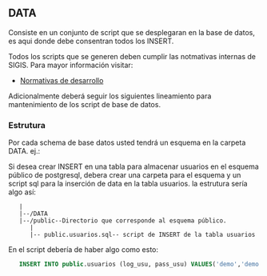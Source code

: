 ## DATA

Consiste en un conjunto de script que se desplegaran en la base de datos, es aqui donde debe consentran todos los INSERT.

Todos los scripts que se generen deben cumplir las notmativas internas de SIGIS. Para mayor información visitar:

- [Normativas de desarrollo](http://git.sigis.com.ve/dprato/estandares-desarrollo)

Adicionalmente deberá seguir los siguientes lineamiento para mantenimiento de los script de base de datos.

### Estrutura

Por cada schema de base datos usted tendrá un esquema en la carpeta DATA. ej.:

Si desea crear INSERT en una tabla para almacenar usuarios en el esquema público de postgresql, debera crear una carpeta para el esquema y un script sql para la inserción de data en la tabla usuarios. la estrutura sería algo así:

 
```
   |
   |--/DATA
   |--/public--Directorio que corresponde al esquema público.
      |
      |-- public.usuarios.sql-- script de INSERT de la tabla usuarios

```

En el script debería de haber algo como esto:
```sql
   INSERT INTO public.usuarios (log_usu, pass_usu) VALUES('demo','demo');
```

